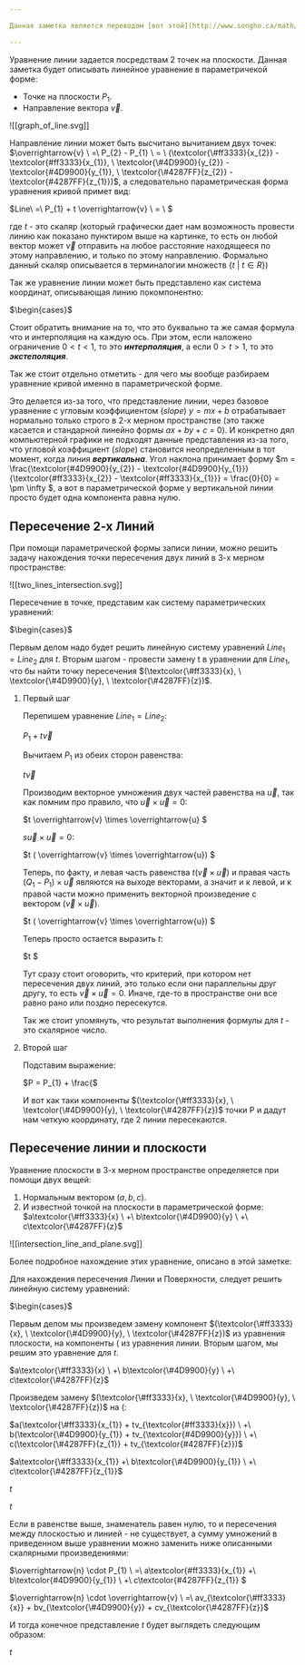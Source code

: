 ```yaml
---

Данная заметка является переводом [вот этой](http://www.songho.ca/math/line/line.html) статьи.

---
```


Уравнение линии задается посредствам 2 точек на плоскости. Данная заметка будет описывать линейное уравнение в параметричекой форме:

- Точке на плоскости $P_{1}$﻿.
- Направление вектора $\overrightarrow{v}$﻿.

![[graph_of_line.svg]]

Направление линии может быть высчитано вычитанием двух точек: $\overrightarrow{v} \ =\ P_{2} - P_{1} \ = \ (\textcolor{\#ff3333}{x_{2}} - \textcolor{#ff3333}{x_{1}}, \ \textcolor{\#4D9900}{y_{2}} - \textcolor{#4D9900}{y_{1}}, \ \textcolor{\#4287FF}{z_{2}} - \textcolor{#4287FF}{z_{1}})$﻿, а следовательно параметрическая форма уравнения кривой примет вид:

$Line\ =\ P_{1} + t \overrightarrow{v} \ = \ $

где $t$﻿ - это скаляр (который графически дает нам возможность провести линию как показано пунктиром выше на картинке, то есть он любой вектор может $\overrightarrow{v}$﻿ отправить на любое расстояние находящееся по этому направлению, и только по этому направлению. Формально данный скаляр описывается в терминалогии множеств $\{t \ | \ t \in R\}$﻿)

Так же уравнение линии может быть представлено как система координат, описывающая линию покомпонентно:

$\begin{cases}$

Стоит обратить внимание на то, что это буквально та же самая формула что и интерполяция на каждую ось. При этом, если наложено ограничение $0 < t < 1$﻿, то это _**интерполяция**_, а если $0 > t > 1$﻿, то это _**экстеполяция**_.

Так же стоит отдельно отметить - для чего мы вообще разбираем уравнение кривой именно в параметрической форме.

Это делается из-за того, что представление линии, через базовое уравнение с угловым коэффициентом (_slope_) $y = m x + b$﻿ отрабатывает нормально только строго в 2-х мерном пространстве (это также касается и стандарной линейно формы $a x + b y + c \ =\ 0$﻿). И конкретно дял компьютерной графики не подходят данные представления из-за того, что угловой коэффициент (_slope_) становится неопределенным в тот момент, когда линия _**вертикальна**_. Угол наклона принимает форму $m = \frac{\textcolor{\#4D9900}{y_{2}} - \textcolor{#4D9900}{y_{1}}}{\textcolor{\#ff3333}{x_{2}} - \textcolor{#ff3333}{x_{1}}} = \frac{0}{0} = \pm \infty $﻿, а вот в параметрической форме у вертикальной линии просто будет одна компонента равна нулю.

## Пересечение 2-х Линий

При помощи параметрической формы записи линии, можно решить задачу нахождения точки пересечения двух линий в 3-х мерном пространстве:

![[two_lines_intersection.svg]]

Пересечение в точке, представим как систему параметрических уравнений:

$\begin{cases}$

Первым делом надо будет решить линейную систему уравнений $Line_{1} = Line_{2}$﻿ для $t$﻿. Вторым шагом - провести замену t в уравнении для $Line_{1}$﻿, что бы найти точку пересечения $(\textcolor{\#ff3333}{x}, \ \textcolor{\#4D9900}{y}, \ \textcolor{\#4287FF}{z})$﻿.

1. Первый шаг
    
    Перепишем уравнение $Line_{1} = Line_{2}$﻿:
    
    $P_{1} + t \overrightarrow{v}$
    
    Вычитаем $P_{1}$﻿ из обеих сторон равенства:
    
    $t \overrightarrow{v}$
    
    Производим векторное умножения двух частей равенства на $\overrightarrow{u}$﻿, так как помним про правило, что $\overrightarrow{u} \times \overrightarrow{u} = 0$﻿:
    
    $t \overrightarrow{v} \times \overrightarrow{u} $
    
    $s \overrightarrow{u} \times \overrightarrow{u} = 0$﻿:
    
    $t ( \overrightarrow{v} \times \overrightarrow{u}) $
    
    Теперь, по факту, и левая часть равенства $t ( \overrightarrow{v} \times \overrightarrow{u})$﻿ и правая часть $(Q_{1} - P_{1}) \times \overrightarrow{u}$﻿ являются на выходе векторами, а значит и к левой, и к правой части можно применить векторной произведение с вектором $(\overrightarrow{v} \times \overrightarrow{u})$﻿.
    
    $t ( \overrightarrow{v} \times \overrightarrow{u}) $
    
    Теперь просто остается выразить $t$﻿:
    
    $t $
    
    Тут сразу стоит оговорить, что критерий, при котором нет пересечения двух линий, это только если они параллельны друг другу, то есть $\overrightarrow{v} \times \overrightarrow{u} = 0$﻿. Иначе, где-то в пространстве они все равно рано или поздно пересекутся.
    
    Так же стоит упомянуть, что результат выполнения формулы для $t$﻿ - это скалярное число.
    
2. Второй шаг
    
    Подставим выражение:
    
    $P = P_{1} + \frac{$﻿
    
    И вот как таки компоненты $(\textcolor{\#ff3333}{x}, \ \textcolor{\#4D9900}{y}, \ \textcolor{\#4287FF}{z})$﻿ точки P и дадут нам четкую координату, где 2 линии пересекаются.
    

## Пересечение линии и плоскости

Уравнение плоскости в 3-х мерном пространстве определяется при помощи двух вещей:

1. Нормальным вектором $(a, b, c)$﻿.
2. И известной точкой на плоскости в параметрической форме: $a\textcolor{\#ff3333}{x} \ +\ b\textcolor{\#4D9900}{y} \ +\ c\textcolor{\#4287FF}{z}$﻿

![[intersection_line_and_plane.svg]]

Более подробное нахождение этих уравнение, описано в этой заметке:

Для нахождения пересечения Линии и Поверхности, следует решить линейную систему уравнений:

$\begin{cases}$

Первым делом мы произведем замену компонент $(\textcolor{\#ff3333}{x}, \ \textcolor{\#4D9900}{y}, \ \textcolor{\#4287FF}{z})$﻿ из уравнения плоскости, на компоненты $($﻿ из уравнения линии. Вторым шагом, мы решим это уравнение для $t$﻿.

$a\textcolor{\#ff3333}{x} \ +\ b\textcolor{\#4D9900}{y} \ +\ c\textcolor{\#4287FF}{z}$

Произведем замену $(\textcolor{\#ff3333}{x}, \ \textcolor{\#4D9900}{y}, \ \textcolor{\#4287FF}{z})$﻿ на $($﻿:

$a(\textcolor{\#ff3333}{x_{1}} + tv_{\textcolor{#ff3333}{x}}) \ +\ b(\textcolor{\#4D9900}{y_{1}} + tv_{\textcolor{#4D9900}{y}}) \ +\ c(\textcolor{\#4287FF}{z_{1}} + tv_{\textcolor{#4287FF}{z}})$

$a\textcolor{\#ff3333}{x_{1}} +\ b\textcolor{\#4D9900}{y_{1}} \ +\ c\textcolor{\#4287FF}{z_{1}}$

$t$

$t$

Если в равенстве выше, знаменатель равен нулю, то и пересечения между плоскостью и линией - не существует, а сумму умножений в приведенном выше уравнении можно заменить ниже описанными скалярными произведениями:

$\overrightarrow{n} \cdot P_{1} \ =\ a\textcolor{\#ff3333}{x_{1}} +\ b\textcolor{\#4D9900}{y_{1}} \ +\ c\textcolor{\#4287FF}{z_{1}} $

$\overrightarrow{n} \cdot \overrightarrow{v} \ =\ av_{\textcolor{\#ff3333}{x}} + bv_{\textcolor{\#4D9900}{y}} + cv_{\textcolor{\#4287FF}{z}}$

И тогда конечное представление $t$﻿ будет выглядеть следующим образом:

$t$